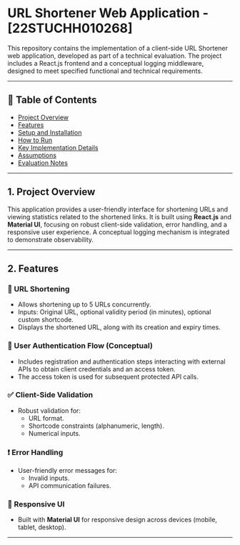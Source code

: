 # URL Shortener Web Application - [22STUCHH010268]

This repository contains the implementation of a client-side URL Shortener web application, developed as part of a technical evaluation. The project includes a React.js frontend and a conceptual logging middleware, designed to meet specified functional and technical requirements.

---

## 📑 Table of Contents
- [Project Overview](#1-project-overview)
- [Features](#2-features)
- [Setup and Installation](#3-setup-and-installation)
- [How to Run](#4-how-to-run)
- [Key Implementation Details](#5-key-implementation-details)
- [Assumptions](#6-assumptions)
- [Evaluation Notes](#7-evaluation-notes)

---

## 1. Project Overview

This application provides a user-friendly interface for shortening URLs and viewing statistics related to the shortened links. It is built using **React.js** and **Material UI**, focusing on robust client-side validation, error handling, and a responsive user experience. A conceptual logging mechanism is integrated to demonstrate observability.

---

## 2. Features

### 🔗 URL Shortening
- Allows shortening up to 5 URLs concurrently.
- Inputs: Original URL, optional validity period (in minutes), optional custom shortcode.
- Displays the shortened URL, along with its creation and expiry times.

### 🔐 User Authentication Flow (Conceptual)
- Includes registration and authentication steps interacting with external APIs to obtain client credentials and an access token.
- The access token is used for subsequent protected API calls.

### ✅ Client-Side Validation
- Robust validation for:
  - URL format.
  - Shortcode constraints (alphanumeric, length).
  - Numerical inputs.

### ❗ Error Handling
- User-friendly error messages for:
  - Invalid inputs.
  - API communication failures.

### 📱 Responsive UI
- Built with **Material UI** for responsive design across devices (mobile, tablet, desktop).

---
